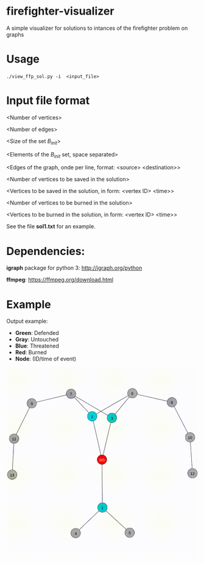 # firefighter-visualizer
A simple visualizer for solutions to intances of the firefighter problem on graphs

# Usage

`./view_ffp_sol.py -i  <input_file>`

# Input file format

\<Number of vertices\>

\<Number of edges\>

\<Size of the set $B_{init}$\>

\<Elements of the $B_{init}$ set, space separated\>

\<Edges of the graph, onde per line, format: \<source\> \<destination\>\>

\<Number of vertices to be saved in the solution\>

\<Vertices to be saved in the solution, in form: \<vertex ID\> \<time\>\>

\<Number of vertices to be burned in the solution\>

\<Vertices to be burned in the solution, in form: \<vertex ID\> \<time\>\>

See the file **sol1.txt** for an example.

# Dependencies:

**igraph** package for python 3: http://igraph.org/python

**ffmpeg**: https://ffmpeg.org/download.html

# Example

Output example:

- **Green**: Defended
- **Gray**: Untouched
- **Blue**: Threatened
- **Red**: Burned
- **Node**: (ID/time of event)

![Exemplo de saída](https://raw.githubusercontent.com/nael8r/firefighter-visualizer/master/example.gif)
